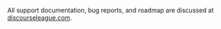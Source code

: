 All support documentation, bug reports, and roadmap are discussed at [discourseleague.com](https://discourseleague.com).